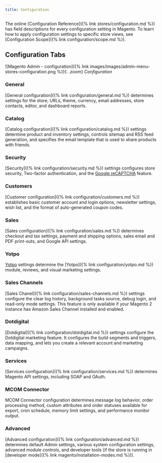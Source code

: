 ```yaml
---
title: Configuration
---
```


The online [Configuration Reference]({% link stores/configuration.md %}) has field descriptions for every configuration setting in Magento. To learn how to apply configuration settings to specific store views, see [Configuration Scope]({% link configuration/scope.md %}).

## Configuration Tabs

![Magento Admin - configuration]({% link images/images/admin-menu-stores-configuration.png %}){: .zoom}
_Configuration_

### General

[General configuration]({% link configuration/general.md %}) determines settings for the store, URLs, theme, currency, email addresses, store contacts, editor, and dashboard reports.

### Catalog

[Catalog configuration]({% link configuration/catalog.md %}) settings determine product and inventory settings, controls sitemap and RSS feed generation, and specifies the email template that is used to share products with friends.

### Security

[Security]({% link configuration/security.md %}) settings configures store security, Two-factor authentication, and the [Google reCAPTCHA](https://www.google.com/recaptcha/about/) feature.

### Customers

[Customer configuration]({% link configuration/customers.md %}) establishes basic customer account and login options, newsletter settings, wish list, and the format of auto-generated coupon codes.

### Sales

[Sales configuration]({% link configuration/sales.md %}) determines checkout and tax settings, payment and shipping options, sales email and PDF print-outs, and Google API settings.

### Yotpo

[Yotpo](https://www.yotpo.com/) settings determine the [Yotpo]({% link configuration/yotpo.md %}) module, reviews, and visual marketing settings.

### Sales Channels

[Sales Chanel]({% link configuration/sales-channels.md %}) settings configure the clear log history, background tasks source, debug login, and read-only mode settings. This feature is only available if your Magento 2 instance has Amazon Sales Channel installed and enabled.

### Dotdigital

[Dotdigital]({% link configuration/dotdigital.md %}) settings configure the Dotdigital marketing feature. It configures the build segments and triggers, data mapping, and lets you create a relevant account and marketing campaigns.

### Services

[Services configuration]({% link configuration/services.md %}) determines Magento API settings, including SOAP and OAuth.

### MCOM Connector

MCOM Connector configuration determines message log behavior, order processing method, custom attributes and order statuses available for export, cron schedule, memory limit settings, and performance monitor output.

### Advanced

[Advanced configuration]({% link configuration/advanced.md %}) determines default Admin settings, various system configuration settings, advanced module controls, and developer tools (if the store is running in [developer mode]({% link magento/installation-modes.md %})).
